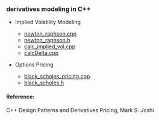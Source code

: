 ### derivatives modeling in C++

- Implied Volatility Modeling
     - [newton_raphson.cpp](https://github.com/manuelmusngi/derivatives-modeling/blob/main/newton_raphson.cpp) 
     - [newton_raphson.h](https://github.com/manuelmusngi/derivatives-modeling/blob/main/newton_raphson.h)
     - [calc_implied_vol.cpp](https://github.com/manuelmusngi/derivatives-modeling/blob/main/calc_implied_vol.cpp)
     - [calcDelta.cpp](https://github.com/manuelmusngi/derivatives-modeling/blob/main/calcDelta.cpp)
    
- Options Pricing
     - [black_scholes_pricing.cpp](https://github.com/manuelmusngi/derivatives-modeling/blob/main/black_scholes_pricing.cpp)
     - [black_scholes.h](https://github.com/manuelmusngi/derivatives-modeling/blob/main/black_scholes.h)
     
#### Reference:

C++ Design Patterns and Derivatives Pricing, Mark S. Joshi
